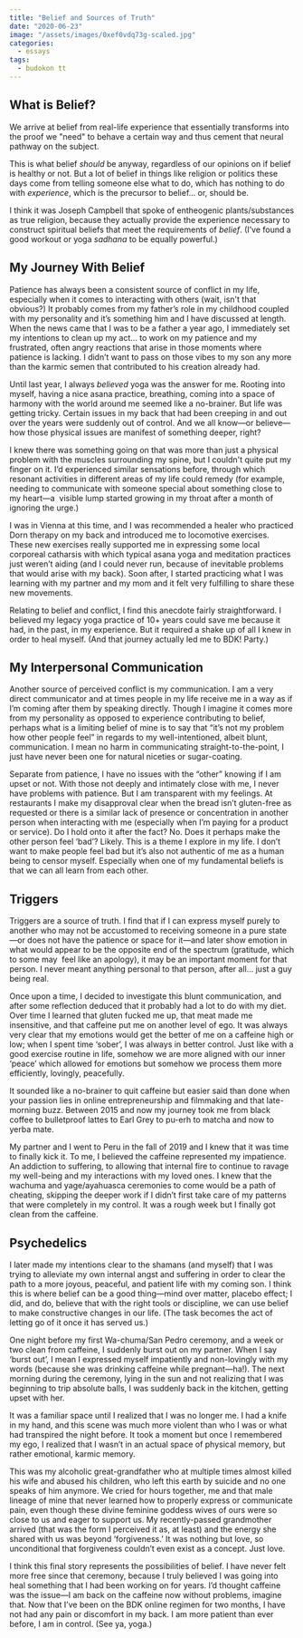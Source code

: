 ```yaml
---
title: "Belief and Sources of Truth"
date: "2020-06-23"
image: "/assets/images/0xef0vdq73g-scaled.jpg"
categories:
  - essays
tags:
  - budokon tt
---
```


## What is Belief?

We arrive at belief from real-life experience that essentially transforms into the proof we "need" to behave a certain way and thus cement that neural pathway on the subject.

This is what belief _should_ be anyway, regardless of our opinions on if belief is healthy or not. But a lot of belief in things like religion or politics these days come from telling someone else what to do, which has nothing to do with _experience_, which is the precursor to belief... or, should be.

I think it was Joseph Campbell that spoke of entheogenic plants/substances as true religion, because they actually provide the experience necessary to construct spiritual beliefs that meet the requirements of _belief_. (I’ve found a good workout or yoga _sadhana_ to be equally powerful.)

## My Journey With Belief

Patience has always been a consistent source of conflict in my life, especially when it comes to interacting with others (wait, isn't that obvious?) It probably comes from my father’s role in my childhood coupled with my personality and it’s something him and I have discussed at length. When the news came that I was to be a father a year ago, I immediately set my intentions to clean up my act… to work on my patience and my frustrated, often angry reactions that arise in those moments where patience is lacking. I didn’t want to pass on those vibes to my son any more than the karmic semen that contributed to his creation already had.

Until last year, I always _believed_ yoga was the answer for me. Rooting into myself, having a nice asana practice, breathing, coming into a space of harmony with the world around me seemed like a no-brainer. But life was getting tricky. Certain issues in my back that had been creeping in and out over the years were suddenly out of control. And we all know—or believe—how those physical issues are manifest of something deeper, right? 

I knew there was something going on that was more than just a physical problem with the muscles surrounding my spine, but I couldn't quite put my finger on it. I’d experienced similar sensations before, through which resonant activities in different areas of my life could remedy (for example, needing to communicate with someone special about something close to my heart—a  visible lump started growing in my throat after a month of ignoring the urge.)

I was in Vienna at this time, and I was recommended a healer who practiced Dorn therapy on my back and introduced me to locomotive exercises. These new exercises really supported me in expressing some local corporeal catharsis with which typical asana yoga and meditation practices just weren’t aiding (and I could never run, because of inevitable problems that would arise with my back). Soon after, I started practicing what I was learning with my partner and my mom and it felt very fulfilling to share these new movements.

Relating to belief and conflict, I find this anecdote fairly straightforward. I believed my legacy yoga practice of 10+ years could save me because it had, in the past, in my experience. But it required a shake up of all I knew in order to heal myself. (And that journey actually led me to BDK! Party.)

## My Interpersonal Communication

Another source of perceived conflict is my communication. I am a very direct communicator and at times people in my life receive me in a way as if I’m coming after them by speaking directly. Though I imagine it comes more from my personality as opposed to experience contributing to belief, perhaps what is a limiting belief of mine is to say that “it’s not my problem how other people feel” in regards to my well-intentioned, albeit blunt, communication. I mean no harm in communicating straight-to-the-point, I just have never been one for natural niceties or sugar-coating.

Separate from patience, I have no issues with the “other” knowing if I am upset or not. With those not deeply and intimately close with me, I never have problems with patience. But I am transparent with my feelings. At restaurants I make my disapproval clear when the bread isn’t gluten-free as requested or there is a similar lack of presence or concentration in another person when interacting with me (especially when I’m paying for a product or service). Do I hold onto it after the fact? No. Does it perhaps make the other person feel ‘bad’? Likely. This is a theme I explore in my life. I don’t want to make people feel bad but it’s also not authentic of me as a human being to censor myself. Especially when one of my fundamental beliefs is that we can all learn from each other.

## Triggers

Triggers are a source of truth. I find that if I can express myself purely to another who may not be accustomed to receiving someone in a pure state—or does not have the patience or space for it—and later show emotion in what would appear to be the opposite end of the spectrum (gratitude, which to some may  feel like an apology), it may be an important moment for that person. I never meant anything personal to that person, after all… just a guy being real.

Once upon a time, I decided to investigate this blunt communication, and after some reflection deduced that it probably had a lot to do with my diet. Over time I learned that gluten fucked me up, that meat made me insensitive, and that caffeine put me on another level of ego. It was always very clear that my emotions would get the better of me on a caffeine high or low; when I spent time ‘sober’, I was always in better control. Just like with a good exercise routine in life, somehow we are more aligned with our inner ‘peace’ which allowed for emotions but somehow we process them more efficiently, lovingly, peacefully. 

It sounded like a no-brainer to quit caffeine but easier said than done when your passion lies in online entrepreneurship and filmmaking and that late-morning buzz. Between 2015 and now my journey took me from black coffee to bulletproof lattes to Earl Grey to pu-erh to matcha and now to yerba mate. 

My partner and I went to Peru in the fall of 2019 and I knew that it was time to finally kick it. To me, I believed the caffeine represented my impatience. An addiction to suffering, to allowing that internal fire to continue to ravage my well-being and my interactions with my loved ones. I knew that the wachuma and yage/ayahuasca ceremonies to come would be a path of cheating, skipping the deeper work if I didn’t first take care of my patterns that were completely in my control. It was a rough week but I finally got clean from the caffeine. 

## Psychedelics

I later made my intentions clear to the shamans (and myself) that I was trying to alleviate my own internal angst and suffering in order to clear the path to a more joyous, peaceful, and patient life with my coming son. I think this is where belief can be a good thing—mind over matter, placebo effect; I did, and do, believe that with the right tools or discipline, we can use belief to make constructive changes in our life. (The task becomes the act of letting go of it once it has served us.)

One night before my first Wa-chuma/San Pedro ceremony, and a week or two clean from caffeine, I suddenly burst out on my partner. When I say ‘burst out’, I mean I expressed myself impatiently and non-lovingly with my words (because she was drinking caffeine while pregnant—ha!). The next morning during the ceremony, lying in the sun and not realizing that I was beginning to trip absolute balls, I was suddenly back in the kitchen, getting upset with her. 

It was a familiar space until I realized that I was no longer me. I had a knife in my hand, and this scene was much more violent than who I was or what had transpired the night before. It took a moment but once I remembered my ego, I realized that I wasn’t in an actual space of physical memory, but rather emotional, karmic memory. 

This was my alcoholic great-grandfather who at multiple times almost killed his wife and abused his children, who left this earth by suicide and no one speaks of him anymore. We cried for hours together, me and that male lineage of mine that never learned how to properly express or communicate pain, even though these divine feminine goddess wives of ours were so close to us and eager to support us. My recently-passed grandmother arrived (that was the form I perceived it as, at least) and the energy she shared with us was beyond ‘forgiveness.’ It was nothing but love, so unconditional that forgiveness couldn’t even exist as a concept. Just love.

I think this final story represents the possibilities of belief. I have never felt more free since that ceremony, because I truly believed I was going into heal something that I had been working on for years. I’d thought caffeine was the issue—I am back on the caffeine now without problems, imagine that. Now that I’ve been on the BDK online regimen for two months, I have not had any pain or discomfort in my back. I am more patient than ever before, I am in control. (See ya, yoga.)
